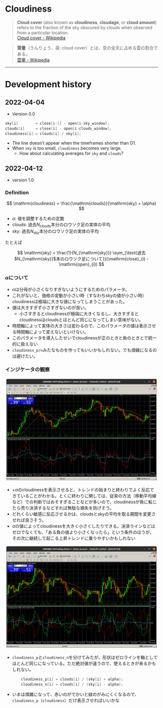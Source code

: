 # Cloudiness

> **Cloud cover** (also known as **cloudiness**, **cloudage**, or **cloud amount**) refers to the fraction of the sky obscured by clouds when observed from a particular location.
> </br>
> [Cloud cover - Wikipedia](https://en.wikipedia.org/wiki/Cloud_cover)

> **雲量**（うんりょう、英: cloud cover）とは、空の全天に占める雲の割合である。
> </br>
> [雲量 - Wikipedia](https://ja.wikipedia.org/wiki/%E9%9B%B2%E9%87%8F)

----

# Development history

## 2022-04-04

- Version 0.0

```c
sky[i]        = close[i-1] - open[i-sky_window];
clouds[i]     = close[i] - open[i-clouds_window];
cloudiness[i] = clouds[i] / sky[i];
```

- The line doesn't appear when the timeframes shorter than D1.
- When `sky` is too small, `cloudiness` becomes very large.
  - How about calculating averages for `sky` and `clouds`?

## 2022-04-12

- version 1.0

### Definition

$$
    \mathrm{cloudiness} = \frac{\mathrm{clouds}}{\mathrm{sky} + \alpha}
$$

- $\alpha$: 値を調整するための定数
- clouds: 過去$N_{\mathrm{clouds}}$本分のロウソク足の実体の平均
- sky: 過去$N_{\mathrm{sky}}$本分のロウソク足の実体の平均

たとえば

$$
    \mathrm{sky} = \frac{1}{N_{\mathrm{sky}}} \sum_{\text{過去$N_{\mathrm{sky}}$本のロウソク足について}}(\mathrm{close}_{i} - \mathrm{open}_{i})
$$

### $\alpha$について

- $\alpha$は分母が小さくなりすぎないようにするためのパラメータ。
- これがないと、価格の変動が小さい時（すなわちskyの値が小さい時）cloudinessは極端に大きな値になってしまうことがあった。
- 値は大きすぎず小さすぎないのが良い。
  - 小さすぎるとcloudinessが極端に大きくなるし、大きすぎるとcloudinessはcloudsとほとんど同じになってしまい意味がない。
- 時間軸によって実体の大きさは変わるので、このパラメータの値は表示させる時間軸によって変えないといけない。
- このパラメータを導入したせいでcloudinessが正のときと負のときとで統一的に扱えない
- `cloudiness_p/n`みたなものを作ってもいいかもしれない。でも煩雑になるのは避けたい。

### インジケータの観察

<div align="center">
    <img src="./figures/Screenshot_from_2022-04-16_22-28-05.png" width="700px">
</div>

- $+ \alpha$のcloudinessを表示させると、トレンドの始まりと終わりでよく反応できていることがわかる。とくに終わりに関しては、従来の方法（移動平均線など）での判断ではおそすぎることなどが多いので、cloudinessが負に転じたら売り決済するなどすれば無駄な損失を防げそう。
- どれくらい敏感に反応させるかは、cloudsとskyの平均を取る期間を変更させれば良さそう。
- $\alpha$の値によってcloudinessを大きく小さくしたりできる。決済ラインなどはゼロでなくても、「ある負の値より小さくなったら」という条件のほうが、その次に継続して起こる上昇トレンドに乗りやすいかもしれない

<div align="center">
    <img src="./figures/Screenshot_from_2022-04-17_11-05-57.png" width="700px">
</div>

- `cloudiness_p`と`cloudiness_n`を分けてみたが、形状はゼロラインを軸としてほとんど同じになっている。ただ絶対値が違うので、使えるときが来るかもしれない。
    ```c
        cloudiness_p[i] = clouds[i] / (sky[i] + alpha);
        cloudiness_n[i] = clouds[i] / (sky[i] - alpha);
    ```
- いまは煩雑になって、赤いのがでかいと緑のがみにくくなるので、`cloudiness_p`（`cloudiness`）だけ表示させればいいかな